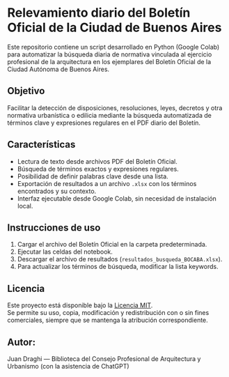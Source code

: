 # Relevamiento diario del Boletín Oficial de la Ciudad de Buenos Aires

Este repositorio contiene un script desarrollado en Python (Google Colab) para automatizar la búsqueda diaria de normativa vinculada al ejercicio profesional de la arquitectura en los ejemplares del Boletín Oficial de la Ciudad Autónoma de Buenos Aires.

## Objetivo

Facilitar la detección de disposiciones, resoluciones, leyes, decretos y otra normativa urbanística o edilicia mediante la búsqueda automatizada de términos clave y expresiones regulares en el PDF diario del Boletín.

## Características

- Lectura de texto desde archivos PDF del Boletín Oficial.
- Búsqueda de términos exactos y expresiones regulares.
- Posibilidad de definir palabras clave desde una lista.
- Exportación de resultados a un archivo `.xlsx` con los términos encontrados y su contexto.
- Interfaz ejecutable desde Google Colab, sin necesidad de instalación local.

## Instrucciones de uso

1. Cargar el archivo del Boletín Oficial en la carpeta predeterminada.
2. Ejecutar las celdas del notebook.
3. Descargar el archivo de resultados (`resultados_busqueda_BOCABA.xlsx`).
4. Para actualizar los términos de búsqueda, modificar la lista keywords.

## Licencia

Este proyecto está disponible bajo la [Licencia MIT](LICENSE).  
Se permite su uso, copia, modificación y redistribución con o sin fines comerciales, siempre que se mantenga la atribución correspondiente.


## Autor:
Juan Draghi — Biblioteca del Consejo Profesional de Arquitectura y Urbanismo (con la asistencia de ChatGPT)
